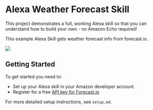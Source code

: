 # Alexa Weather Forecast Skill

This project demonstrates a full, working Alexa skill so that you can understand how to build your own - no Amazon Echo required!

This example Alexa Skill gets weather forecast info from forecast.io.

![](https://cdn.glitch.com/681cc882-059d-4b05-a1f6-6cbc099cc79c%2FalexaSkillGIF.gif)

## Getting Started
To get started you need to:
- Set up your Alexa skill in your Amazon developer account.
- Register for a free [API key for Forecast.io](https://darksky.net/dev/account)

For more detailed setup instructions, see `setup.md`.